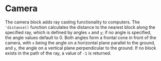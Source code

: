 # Camera

The camera block adds ray casting functionality to computers. The `'distance()` function calculates the distance to the nearest block along the specified ray, which is defined by angles `x` and `y`; if no angle is specified, the angle values default to 0. Both angles form a frontal cone in front of the camera, with `x` being the angle on a horizontal plane parallel to the ground, and `y`, the angle on a vertical plane perpendicular to the ground. If no block exists in the path of the ray, a value of `-1` is returned. 
